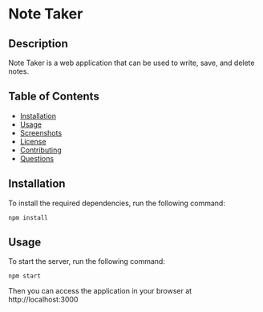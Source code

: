 # Note Taker

## Description

Note Taker is a web application that can be used to write, save, and delete notes.

## Table of Contents

- [Installation](#installation)
- [Usage](#usage)
- [Screenshots](#screenshots)
- [License](#license)
- [Contributing](#contributing)
- [Questions](#questions)

## Installation

To install the required dependencies, run the following command:

```
npm install
```

## Usage

To start the server, run the following command:

```
npm start
```

Then you can access the application in your browser at http://localhost:3000
